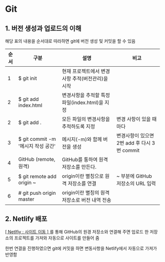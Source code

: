 # Git
## 1. 버전 생성과 업로드의 이해
해당 표의 내용을 순서대로 따라하면 git에 버전 생성 및 커밋을 할 수 있음

순서 | 구분 | 설명 | 비고
-- | -- | -- | --
1 | $ git init | 현재 프로젝트에서 변경사항 추적(버전관리)을 시작 |
2 | $ git add index.html | 변경사항을 추적할 특정 파일(index.html)을 지정 |
2 | $ git add . | 모든 파일의 변경사항을 추적하도록 지정 | 변경 사항이 있을 때마다
3 | $ git commit -m '메시지 작성 공간' | 메시지(-m)와 함께 버전을 생성 | 변경사항이 있으면 2번 add 후 다시 3번 commit
4 | GitHub (remote, 원격) | GitHub를 통하여 원격저장소를 만든다. |
5 | $ git remote add origin ~ | origin이란 별칭으로 원격 저장소를 연결 | ~ 부분에 GitHub 저장소의 URL 입력
6 | # git push origin master | origin이란 별칭의 원격 저장소로 버전 내역 전송 |

## 2. Netlify 배포
[[ Netlfiy : 사이트 이동 ] ](https://www.netlify.com) 를 통해 GitHub의 원경 저장소와 연결해 주면 업로드 한 저장소의 프로젝트를 가져와 자동으로 사이트를 만들어 줌

한번 연결을 진행하였으면 git에 커밋을 하면 변동사항을 Netlify에서 자동으로 가져가 반영함